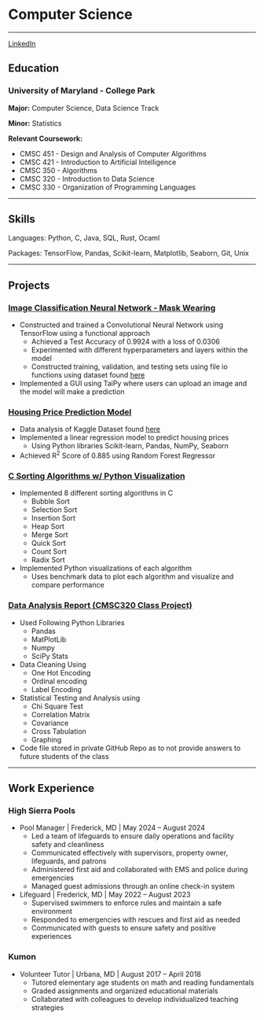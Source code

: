 # Computer Science
---

[LinkedIn](https://www.linkedin.com/in/mason-t-scott/)

## Education

### University of Maryland - College Park

**Major:** Computer Science, Data Science Track

**Minor:** Statistics

**Relevant Coursework:**
+ CMSC 451 - Design and Analysis of Computer Algorithms
+ CMSC 421 - Introduction to Artificial Intelligence
+ CMSC 350 - Algorithms
+ CMSC 320 - Introduction to Data Science
+ CMSC 330 - Organization of Programming Languages

---
## Skills
Languages: Python, C, Java, SQL, Rust, Ocaml

Packages: TensorFlow, Pandas, Scikit-learn, Matplotlib, Seaborn, Git, Unix

---
## Projects

### [Image Classification Neural Network - Mask Wearing](https://04mscott.github.io/Face-Mask-Image-Classification/)
+ Constructed and trained a Convolutional Neural Network using TensorFlow using a functional approach
  - Achieved a Test Accuracy of 0.9924 with a loss of 0.0306
  - Experimented with different hyperparameters and layers within the model
  - Constructed training, validation, and testing sets using file io functions using dataset found [here](https://www.kaggle.com/datasets/vijaykumar1799/face-mask-detection/data)
+ Implemented a GUI using TaiPy where users can upload an image and the model will make a prediction

### [Housing Price Prediction Model](https://04mscott.github.io/Housing-Price-Prediction-Model-/)
+ Data analysis of Kaggle Dataset found [here](https://www.kaggle.com/datasets/harlfoxem/housesalesprediction)
+ Implemented a linear regression model to predict housing prices
  - Using Python libraries Scikit-learn, Pandas, NumPy, Seaborn
+ Achieved R<sup>2</sup> Score of 0.885 using Random Forest Regressor

### [C Sorting Algorithms w/ Python Visualization](https://04mscott.github.io/Sorting-Functions-C-/)
+ Implemented 8 different sorting algorithms in C
  - Bubble Sort
  - Selection Sort
  - Insertion Sort
  - Heap Sort
  - Merge Sort
  - Quick Sort
  - Count Sort
  - Radix Sort
+ Implemented Python visualizations of each algorithm
  - Uses benchmark data to plot each algorithm and visualize and compare performance
 
### [Data Analysis Report (CMSC320 Class Project)](https://drive.google.com/file/d/15_r9tltdlhXYWJsdhgzZd8lVAC4TQxj3/view?usp=sharing)
+ Used Following Python Libraries
  - Pandas
  - MatPlotLib
  - Numpy
  - SciPy Stats
+ Data Cleaning Using
  - One Hot Encoding
  - Ordinal encoding
  - Label Encoding
+ Statistical Testing and Analysis using
  - Chi Square Test
  - Correlation Matrix
  - Covariance
  - Cross Tabulation
  - Graphing
+ Code file stored in private GitHub Repo as to not provide answers to future students of the class
  
---
## Work Experience
### High Sierra Pools
+ Pool Manager  |  Frederick, MD  |  May 2024 – August 2024								                                
  - Led a team of lifeguards to ensure daily operations and facility safety and cleanliness
  - Communicated effectively with supervisors, property owner, lifeguards, and patrons
  - Administered first aid and collaborated with EMS and police during emergencies
  - Managed guest admissions through an online check-in system
+ Lifeguard  |  Frederick, MD  |  May 2022 – August 2023
  - Supervised swimmers to enforce rules and maintain a safe environment
  - Responded to emergencies with rescues and first aid as needed
  - Communicated with guests to ensure safety and positive experiences
    
### Kumon
+ Volunteer Tutor  |  Urbana, MD  |  August 2017 – April 2018							                               
  - Tutored elementary age students on math and reading fundamentals
  - Graded assignments and organized educational materials
  - Collaborated with colleagues to develop individualized teaching strategies
